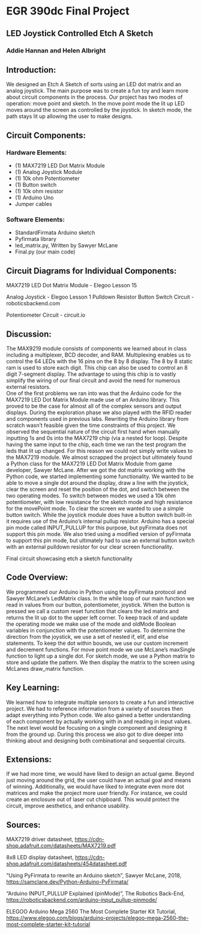 # EGR 390dc Final Project
## LED Joystick Controlled Etch A Sketch
### Addie Hannan and Helen Albright

## Introduction:

We designed an Etch A Sketch of sorts using an LED dot matrix and an analog joystick. The main purpose was to create a fun toy and learn more about circuit components in the process. Our project has two modes of operation: move point and sketch. In the move point mode the lit up LED moves around the screen as controlled by the joystick. In sketch mode, the path stays lit up allowing the user to make designs.

## Circuit Components:

### Hardware Elements:
- (1) MAX7219 LED Dot Matrix Module
- (1) Analog Joystick Module
- (1) 10k ohm Potentiometer
- (1) Button switch
- (1) 10k ohm resistor
- (1) Arduino Uno
- Jumper cables

### Software Elements:
- StandardFirmata Arduino sketch
- Pyfirmata library
- led_matrix.py, Written by Sawyer McLane 
- Final.py (our main code)


## Circuit Diagrams for Individual Components:

 
MAX7219 LED Dot Matrix Module - Elegoo Lesson 15

 
Analog Joystick - Elegoo Lesson 1 
Pulldown Resistor Button Switch Circuit - roboticsbackend.com
 
Potentiometer Circuit - circuit.io

## Discussion:

The MAX9219 module consists of components we learned about in class including a multiplexer, BCD decoder, and RAM. Multiplexing enables us to control the 64 LEDs with the 16 pins on the 8 by 8 display. The 8 by 8 static ram is used to store each digit. This chip can also be used to control an 8 digit 7-segment display. The advantage to using this chip is to vastly simplify the wiring of our final circuit and avoid the need for numerous external resistors.  
One of the first problems we ran into was that the Arduino code for the MAX7219 LED Dot Matrix Module made use of an Arduino library. This proved to be the case for almost all of the complex sensors and output displays. During the exploration phase we also played with the RFID reader and components used in previous labs. Rewriting the Arduino library from scratch wasn’t feasible given the time constraints of this project. We observed the sequential nature of the circuit first hand when manually inputting 1s and 0s into the MAX7219 chip (via a nested for loop). Despite having the same input to the chip, each time we ran the test program the leds that lit up changed. For this reason we could not simply write values to the MAX7219 module. We almost scrapped the project but ultimately found a Python class for the MAX7219 LED Dot Matrix Module from game developer, Sawyer McLane.
After we got the dot matrix working with the Python code, we started implementing some functionality. We wanted to be able to move a single dot around the display, draw a line with the joystick, clear the screen and reset the position of the dot, and switch between the two operating modes. To switch between modes we used a 10k ohm potentiometer, with low resistance for the sketch mode and high resistance for the movePoint mode. To clear the screen we wanted to use a simple button switch. While the joystick module does have a button switch built-in it requires use of the Arduino’s internal pullup resistor. Arduino has a special pin mode called INPUT_PULLUP for this purpose, but pyFirmata does not support this pin mode. We also tried using a modified version of pyFirmata to support this pin mode, but ultimately had to use an external button switch with an external pulldown resistor for our clear screen functionality. 
 
Final circuit showcasing etch a sketch functionality

## Code Overview:

We programmed our Arduino in Python using the pyFirmata protocol and Sawyer McLane’s LedMatrix class. In the while loop of our main function we read in values from our button, potentiometer, joystick. When the button is pressed we call a custom reset function that clears the led matrix and returns the lit up dot to the upper left corner. To keep track of and update the operating mode we make use of the mode and oldMode Boolean variables in conjunction with the potentiometer values. To determine the direction from the joystick, we use a set of nested if, elif, and else statements. To keep the dot within bounds, we use our custom increment and decrement functions. For move point mode we use McLane’s maxSingle function to light up a single dot. For sketch mode, we use a Python matrix to store and update the pattern. We then display the matrix to the screen using McLanes draw_matrix function.

## Key Learning:

We learned how to integrate multiple sensors to create a fun and interactive project. We had to reference information from a variety of sources then adapt everything into Python code. We also gained a better understanding of each component by actually working with in and reading in input values. The next level would be focusing on a single component and designing it from the ground up. During this process we also got to dive deeper into thinking about and designing both combinational and sequential circuits. 

## Extensions:

If we had more time, we would have liked to design an actual game. Beyond just moving around the grid, the user could have an actual goal and means of winning. Additionally, we would have liked to integrate even more dot matrices and make the project more user friendly. For instance, we could create an enclosure out of laser cut chipboard. This would protect the circuit, improve aesthetics, and enhance usability.  

## Sources:

MAX7219 driver datasheet, https://cdn-shop.adafruit.com/datasheets/MAX7219.pdf

8x8 LED display datasheet, https://cdn-shop.adafruit.com/datasheets/454datasheet.pdf 

“Using PyFirmata to rewrite an Arduino sketch”, Sawyer McLane, 2018, https://samclane.dev/Python-Arduino-PyFirmata/

“Arduino INPUT_PULLUP Explained (pinMode)”, The Robotics Back-End, https://roboticsbackend.com/arduino-input_pullup-pinmode/

ELEGOO Arduino Mega 2560 The Most Complete Starter Kit Tutorial,
https://www.elegoo.com/blogs/arduino-projects/elegoo-mega-2560-the-most-complete-starter-kit-tutorial 

